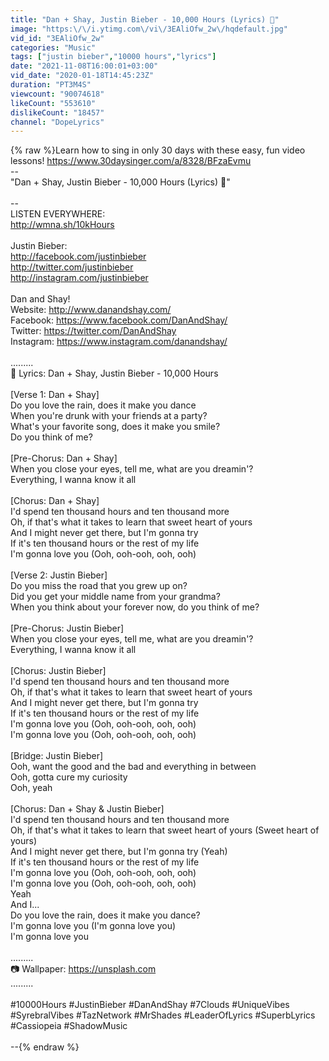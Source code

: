 ```yaml
---
title: "Dan + Shay, Justin Bieber - 10,000 Hours (Lyrics) 🎵"
image: "https:\/\/i.ytimg.com\/vi\/3EAliOfw_2w\/hqdefault.jpg"
vid_id: "3EAliOfw_2w"
categories: "Music"
tags: ["justin bieber","10000 hours","lyrics"]
date: "2021-11-08T16:00:01+03:00"
vid_date: "2020-01-18T14:45:23Z"
duration: "PT3M4S"
viewcount: "90074618"
likeCount: "553610"
dislikeCount: "18457"
channel: "DopeLyrics"
---
```

{% raw %}Learn how to sing in only 30 days with these easy, fun video lessons! <a rel="nofollow" target="blank" href="https://www.30daysinger.com/a/8328/BFzaEvmu">https://www.30daysinger.com/a/8328/BFzaEvmu</a><br />-- <br />&quot;Dan + Shay, Justin Bieber - 10,000 Hours (Lyrics) 🎵&quot;<br /> <br />--<br />LISTEN EVERYWHERE:<br /><a rel="nofollow" target="blank" href="http://wmna.sh/10kHours">http://wmna.sh/10kHours</a><br /><br />Justin Bieber:<br /><a rel="nofollow" target="blank" href="http://facebook.com/justinbieber">http://facebook.com/justinbieber</a><br /><a rel="nofollow" target="blank" href="http://twitter.com/justinbieber">http://twitter.com/justinbieber</a><br /><a rel="nofollow" target="blank" href="http://instagram.com/justinbieber">http://instagram.com/justinbieber</a><br /><br />Dan and Shay! <br />Website: <a rel="nofollow" target="blank" href="http://www.danandshay.com/">http://www.danandshay.com/</a> <br />Facebook: <a rel="nofollow" target="blank" href="https://www.facebook.com/DanAndShay/">https://www.facebook.com/DanAndShay/</a> <br />Twitter: <a rel="nofollow" target="blank" href="https://twitter.com/DanAndShay">https://twitter.com/DanAndShay</a> <br />Instagram: <a rel="nofollow" target="blank" href="https://www.instagram.com/danandshay/">https://www.instagram.com/danandshay/</a> <br /><br />.........<br />🎤 Lyrics: Dan + Shay, Justin Bieber - 10,000 Hours<br /><br />[Verse 1: Dan + Shay]<br />Do you love the rain, does it make you dance<br />When you're drunk with your friends at a party?<br />What's your favorite song, does it make you smile?<br />Do you think of me?<br /><br />[Pre-Chorus: Dan + Shay]<br />When you close your eyes, tell me, what are you dreamin'?<br />Everything, I wanna know it all<br /><br />[Chorus: Dan + Shay]<br />I'd spend ten thousand hours and ten thousand more<br />Oh, if that's what it takes to learn that sweet heart of yours<br />And I might never get there, but I'm gonna try<br />If it's ten thousand hours or the rest of my life<br />I'm gonna love you (Ooh, ooh-ooh, ooh, ooh)<br /><br />[Verse 2: Justin Bieber]<br />Do you miss the road that you grew up on?<br />Did you get your middle name from your grandma?<br />When you think about your forever now, do you think of me?<br /><br />[Pre-Chorus: Justin Bieber]<br />When you close your eyes, tell me, what are you dreamin'?<br />Everything, I wanna know it all<br /><br />[Chorus: Justin Bieber]<br />I'd spend ten thousand hours and ten thousand more<br />Oh, if that's what it takes to learn that sweet heart of yours<br />And I might never get there, but I'm gonna try<br />If it's ten thousand hours or the rest of my life<br />I'm gonna love you (Ooh, ooh-ooh, ooh, ooh)<br />I'm gonna love you (Ooh, ooh-ooh, ooh, ooh)<br /><br />[Bridge: Justin Bieber]<br />Ooh, want the good and the bad and everything in between<br />Ooh, gotta cure my curiosity<br />Ooh, yeah<br /><br />[Chorus: Dan + Shay &amp; Justin Bieber]<br />I'd spend ten thousand hours and ten thousand more<br />Oh, if that's what it takes to learn that sweet heart of yours (Sweet heart of yours)<br />And I might never get there, but I'm gonna try (Yeah)<br />If it's ten thousand hours or the rest of my life<br />I'm gonna love you (Ooh, ooh-ooh, ooh, ooh)<br />I'm gonna love you (Ooh, ooh-ooh, ooh, ooh)<br />Yeah<br />And I...<br />Do you love the rain, does it make you dance?<br />I'm gonna love you (I'm gonna love you)<br />I'm gonna love you<br /><br />.........<br />📷 Wallpaper: <a rel="nofollow" target="blank" href="https://unsplash.com">https://unsplash.com</a><br />.........<br /><br />#10000Hours #JustinBieber #DanAndShay #7Clouds #UniqueVibes #SyrebralVibes #TazNetwork #MrShades #LeaderOfLyrics #SuperbLyrics #Cassiopeia #ShadowMusic<br /><br />--{% endraw %}
